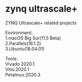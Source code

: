 # zynq ultrascale+
ZYNQ Ultrascale+ related projects

Environment:  
1.macOS Big Sur(11.5 Beta)  
2.Parallels(16.1.2)  
3.Ubuntu(18.04.01)  
  
Tools:  
Vivado 2020.1  
Vitis:2020.1  
Petalinux:2020.3  
